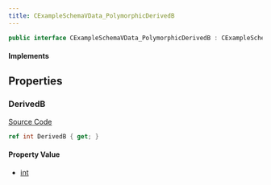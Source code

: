 ```yaml
---
title: CExampleSchemaVData_PolymorphicDerivedB
---
```


```csharp
public interface CExampleSchemaVData_PolymorphicDerivedB : CExampleSchemaVData_PolymorphicBase, ISchemaClass<CExampleSchemaVData_PolymorphicBase>, ISchemaClass<CExampleSchemaVData_PolymorphicDerivedB>, ISchemaField, ISchemaClass, INativeHandle
```

#### Implements

## Properties

### DerivedB

[Source Code](https://github.com/swiftly-solution/swiftlys2/blob/beta/managed/src/SwiftlyS2.Generated/Schemas/Interfaces/CExampleSchemaVData_PolymorphicDerivedB.cs#L16)

```csharp
ref int DerivedB { get; }
```

#### Property Value

- [int](https://learn.microsoft.com/dotnet/api/system.int32)

